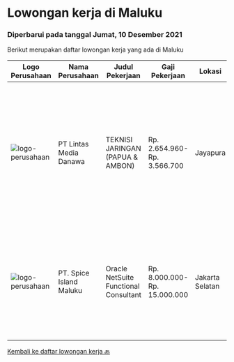 
  # Lowongan kerja di Maluku

  ### Diperbarui pada tanggal Jumat, 10 Desember 2021

  Berikut merupakan daftar lowongan kerja yang ada di Maluku

  |Logo Perusahaan | Nama Perusahaan | Judul Pekerjaan | Gaji Pekerjaan | Lokasi | Deskripsi | Tanggal diunggah | Pranala |
  | -------------- | --------------- | --------------- | --------- | --------- | -------------- | ------- | ----------- |
  |![logo-perusahaan](https://image-service-cdn.seek.com.au/4cc5b4edd8a09fb41741a122f57ee79a81b9a89e/ee4dce1061f3f616224767ad58cb2fc751b8d2dc)|PT Lintas Media Danawa|TEKNISI JARINGAN (PAPUA & AMBON)|Rp. 2.654.960-Rp. 3.566.700|Jayapura|Kualifikasi: Usia maksimum saat melamar adalah 26 tahun Lulusan SMK/D3/S1 (Teknik elektro, informatika, ilmu computer) dan sejenisnya Minimal memiliki...|Rabu, 08 Desember 2021|https://www.jobstreet.co.id/id/job/teknisi-jaringan-papua-ambon-3705083?token=0~61abd663-6c99-41c7-adfd-81d0c76abdeb&sectionRank=1&jobId=jobstreet-id-job-3705083|
|![logo-perusahaan](https://image-service-cdn.seek.com.au/ae749315d066dfdca09d144f833a6de1a94ea7fb/ee4dce1061f3f616224767ad58cb2fc751b8d2dc)|PT. Spice Island Maluku|Oracle NetSuite Functional Consultant|Rp. 8.000.000-Rp. 15.000.000|Jakarta Selatan|Deskripsi PekerjaanPT. Spice Islands Maluku (PT. SIM), sebuah perusahaan perkebunan pisang abaka di Maluku membutuhkan seorang Oracle NetSuite...|Rabu, 01 Desember 2021|https://www.jobstreet.co.id/id/job/oracle-netsuite-functional-consultant-3691187?token=0~61abd663-6c99-41c7-adfd-81d0c76abdeb&sectionRank=2&jobId=jobstreet-id-job-3691187|


  [Kembali ke daftar lowongan kerja 🔙](../README.md#daftar-lowongan-kerja)
  